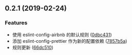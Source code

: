 ## 0.2.1 (2019-02-24)


### Features

* 使用 eslint-config-airbnb 的默认规则 ([0dbc431](https://github.com/bigbigbo/eslint-config-bigbigbo/commit/0dbc431))
* 添加 eslint-config-prettier 作为新的配置依赖 ([7857b5a](https://github.com/bigbigbo/eslint-config-bigbigbo/commit/7857b5a))
* 规则更新 ([66dc510](https://github.com/bigbigbo/eslint-config-bigbigbo/commit/66dc510))



